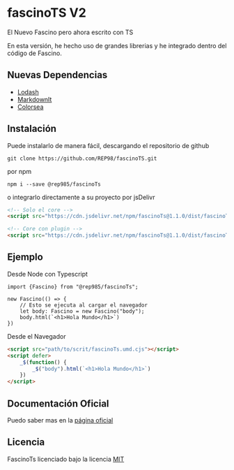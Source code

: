 # fascinoTS V2

El Nuevo Fascino pero ahora escrito con TS

En esta versión, he hecho uso de grandes librerias y he integrado dentro del código de Fascino.

## Nuevas Dependencias

* [Lodash](https://lodash.com)
* [MarkdownIt](https://markdown-it.github.io)
* [Colorsea](https://colorsea.js.org)

## Instalación

Puede instalarlo de manera fácil, descargando el repositorio de github
```shell
git clone https://github.com/REP98/fascinoTS.git
```
por npm
```shell
npm i --save @rep985/fascinoTs
```
o integrarlo directamente a su proyecto por jsDelivr
```html
<!-- Solo el core -->
<script src="https://cdn.jsdelivr.net/npm/fascinoTs@1.1.0/dist/fascinoTs.min.js"></script>
```
```html
<!-- Core con plugin -->
<script src="https://cdn.jsdelivr.net/npm/fascinoTs@1.1.0/dist/fascinoTs-all.min.js"></script>
```

## Ejemplo

Desde Node con Typescript
```TS
import {Fascino} from "@rep985/fascinoTs";

new Fascino(() => {
    // Esto se ejecuta al cargar el navegador
    let body: Fascino = new Fascino("body");
    body.html(`<h1>Hola Mundo</h1>`)
})
```

Desde el Navegador
```HTML
<script src="path/to/scrit/fascinoTs.umd.cjs"></script>
<script defer>
    _$(function() {
        _$("body").html(`<h1>Hola Mundo</h1>`)
    })
</script>
```
## Documentación Oficial

Puedo saber mas en la [página oficial](https://rep98.github.io/fascino)

## Licencia
FascinoTs licenciado bajo la licencia [MIT](LICENCES)
